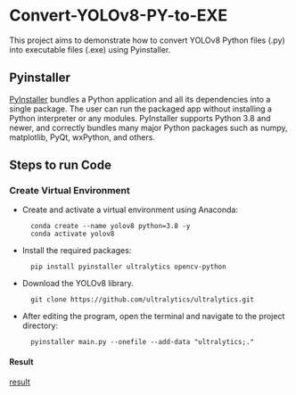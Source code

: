 # Convert-YOLOv8-PY-to-EXE
This project aims to demonstrate how to convert YOLOv8 Python files (.py) into executable files (.exe) using Pyinstaller.

## Pyinstaller
[PyInstaller](https://pyinstaller.org/en/stable/) bundles a Python application and all its dependencies into a single package. The user can run the packaged app without installing a Python interpreter or any modules. PyInstaller supports Python 3.8 and newer, and correctly bundles many major Python packages such as numpy, matplotlib, PyQt, wxPython, and others.

## Steps to run Code
### Create Virtual Environment
* Create and activate a virtual environment using Anaconda:

        conda create --name yolov8 python=3.8 -y
        conda activate yolov8

* Install the required packages:

        pip install pyinstaller ultralytics opencv-python

* Download the YOLOv8 library.

        git clone https://github.com/ultralytics/ultralytics.git

* After editing the program, open the terminal and navigate to the project directory:
        
        pyinstaller main.py --onefile --add-data "ultralytics;."
  
#### Result
[result](https://github.com/KennyChen880127/YOLOv8-PY-to-EXE/blob/master/result.jpg)
